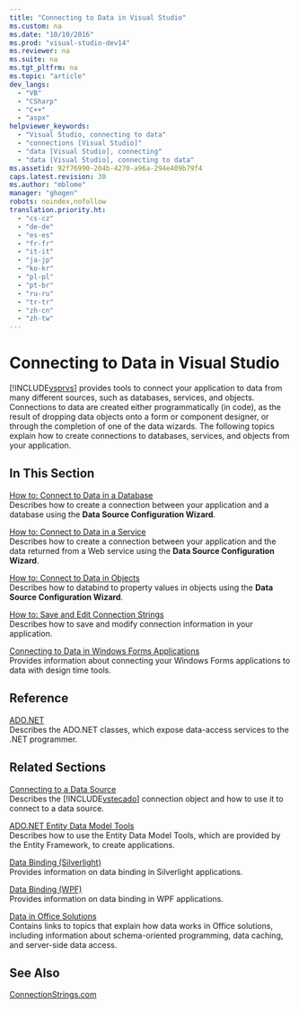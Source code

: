 ```yaml
---
title: "Connecting to Data in Visual Studio"
ms.custom: na
ms.date: "10/10/2016"
ms.prod: "visual-studio-dev14"
ms.reviewer: na
ms.suite: na
ms.tgt_pltfrm: na
ms.topic: "article"
dev_langs: 
  - "VB"
  - "CSharp"
  - "C++"
  - "aspx"
helpviewer_keywords: 
  - "Visual Studio, connecting to data"
  - "connections [Visual Studio]"
  - "data [Visual Studio], connecting"
  - "data [Visual Studio], connecting to data"
ms.assetid: 92f76990-204b-4270-a96a-294e409b79f4
caps.latest.revision: 30
ms.author: "mblome"
manager: "ghogen"
robots: noindex,nofollow
translation.priority.ht: 
  - "cs-cz"
  - "de-de"
  - "es-es"
  - "fr-fr"
  - "it-it"
  - "ja-jp"
  - "ko-kr"
  - "pl-pl"
  - "pt-br"
  - "ru-ru"
  - "tr-tr"
  - "zh-cn"
  - "zh-tw"
---
```

# Connecting to Data in Visual Studio
[!INCLUDE[vsprvs](../codequality/includes/vsprvs_md.md)] provides tools to connect your application to data from many different sources, such as databases, services, and objects. Connections to data are created either programmatically (in code), as the result of dropping data objects onto a form or component designer, or through the completion of one of the data wizards. The following topics explain how to create connections to databases, services, and objects from your application.  
  
## In This Section  
 [How to: Connect to Data in a Database](../datatools/how-to--connect-to-data-in-a-database.md)  
 Describes how to create a connection between your application and a database using the **Data Source Configuration Wizard**.  
  
 [How to: Connect to Data in a Service](../datatools/how-to--connect-to-data-in-a-service.md)  
 Describes how to create a connection between your application and the data returned from a Web service using the **Data Source Configuration Wizard**.  
  
 [How to: Connect to Data in Objects](../Topic/How%20to:%20Connect%20to%20Data%20in%20Objects.md)  
 Describes how to databind to property values in objects using the **Data Source Configuration Wizard**.  
  
 [How to: Save and Edit Connection Strings](../Topic/How%20to:%20Save%20and%20Edit%20Connection%20Strings.md)  
 Describes how to save and modify connection information in your application.  
  
 [Connecting to Data in Windows Forms Applications](../datatools/connecting-to-data-in-windows-forms-applications.md)  
 Provides information about connecting your Windows Forms applications to data with design time tools.  
  
## Reference  
 [ADO.NET](../Topic/ADO.NET.md)  
 Describes the ADO.NET classes, which expose data-access services to the .NET programmer.  
  
## Related Sections  
 [Connecting to a Data Source](../Topic/Connecting%20to%20a%20Data%20Source%20in%20ADO.NET.md)  
 Describes the [!INCLUDE[vstecado](../datatools/includes/vstecado_md.md)] connection object and how to use it to connect to a data source.  
  
 [ADO.NET Entity Data Model  Tools](assetId:///91076853-0881-421b-837a-f582f36be527)  
 Describes how to use the Entity Data Model Tools, which are provided by the Entity Framework, to create applications.  
  
 [Data Binding (Silverlight)](http://go.microsoft.com/fwlink/?LinkId=166342)  
 Provides information on data binding in Silverlight applications.  
  
 [Data Binding (WPF)](../Topic/Data%20Binding%20\(WPF\).md)  
 Provides information on data binding in WPF applications.  
  
 [Data in Office Solutions](../Topic/Data%20in%20Office%20Solutions.md)  
 Contains links to topics that explain how data works in Office solutions, including information about schema-oriented programming, data caching, and server-side data access.  
  
## See Also  
 [ConnectionStrings.com](http://www.connectionstrings.com)